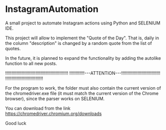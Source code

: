# InstagramAutomation
A small project to automate Instagram actions using Python and SELENIUM IDE.

This project will allow to implement the "Quote of the Day". That is, daily in the column "description" is changed by a random quote from the list of quotes.

In the future, it is planned to expand the functionality by adding the autolike function to all new posts.

!!!!!!!!!!!!!!!!!!!!!!!!!!!!!!!!!!!!!!!!!!!!!!!!!! !!!!!!!!!!!!---ATTENTION---!!!!!!!!!!!!!!!!!!!!!!!!!!!!!!! !!!!!!!!!!!!!!!!!!!!!!!!!!!!!!

For the program to work, the folder must also contain the current version of the chromedriver.exe file (it must match the current version of the Chrome browser), since the parser works on SELENIUM.

You can download from the link https://chromedriver.chromium.org/downloads

Good luck
